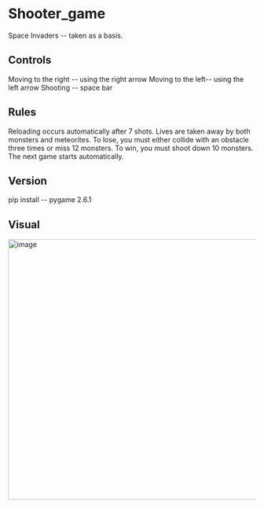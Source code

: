 # Shooter_game
Space Invaders -- taken as a basis. 
## Controls
Moving to the right -- using the right arrow
Moving to the left-- using the left arrow
Shooting -- space bar
## Rules
Reloading occurs automatically after 7 shots.
Lives are taken away by both monsters and meteorites.
To lose, you must either collide with an obstacle three times or miss 12 monsters.
To win, you must shoot down 10 monsters.
The next game starts automatically.
## Version
pip install -- pygame 2.6.1
## Visual
<img width="700" height="530" alt="image" src="https://github.com/user-attachments/assets/d12bc03f-de5f-4f00-8b77-15b0db147341" />
